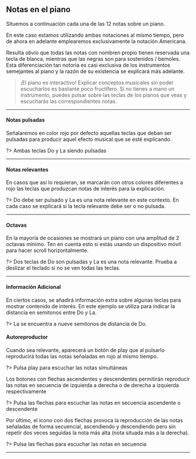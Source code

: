 <h2> Notas en el piano </h2>

Situemos a continuación cada una de las 12 notas sobre un piano.

<div id ="piano_tutorial_0" class="piano_container">
</div>

En este caso estamos utilizando ambas notaciones al mismo tiempo, pero de ahora
en adelante emplearemos exclusivamente la notación Americana.

Resulta obvio que todas las notas con nombren propio tienen reservada una
tecla de blanca, mientras que las negras son para sostenidos / bemoles.
Esta diferenciación tan notoria es casi exclusiva de los instrumentos semejantes
al piano y la razón de su existencia se explicará más adelante.

> ¡El piano es interactivo! Explicar conceptos musicales sin poder escucharlos es bastante poco fructífero. Si no tienes a mano un instrumento, puedes pulsar sobre las teclas de los pianos que veas y escucharás las correspondientes notas.

---

<h4> Notas pulsadas </h4>

Señalaremos en color rojo por defecto aquellas teclas que deban ser pulsadas
para producir aquel efecto musical que se esté explicando.

<div id ="piano_tutorial_1" class="piano_container">
</div>

?> Ambas teclas Do y La siendo pulsadas

---

<h4> Notas relevantes </h4>
En casos que así lo requieran, se marcarán con otros colores diferentes a rojo
las teclas que produzcan notas de interés para la explicación.

<div id ="piano_tutorial_2" class="piano_container">
</div>

?> Do debe ser pulsado y La es una nota relevante en este contexto. En cada caso
se explicará si la tecla relevante debe ser o no pulsada.

---

<h4> Octavas </h4>
En la mayoría de ocasiones se mostrará un piano con una amplitud de 2 octavas
mínimo. Ten en cuenta esto si estás usando un dispositivo móvil para hacer scroll
horizontalmente.

<div id ="piano_tutorial_3" class="piano_container">
</div>

?> Dos teclas de Do son pulsadas y La es una nota relevante. Prueba a deslizar el
teclado si no se ven todas las teclas.

---

<h4> Información Adicional </h4>
En ciertos casos, se añadirá información extra sobre algunas teclas para mostrar
contenido de interés. En este ejemplo se utiliza para indicar la distancia
en semitonos entre Do y La.

<div id ="piano_tutorial_4" class="piano_container">
</div>

?> La se encuentra a nueve semitonos de distancia de Do.

<h4> Autoreproductor </h4>
Cuando sea relevante, aparecerá un botón de play que al pulsarlo
reproducirá todas las notas señaladas en rojo al mismo tiempo.

<div id ="piano_tutorial_5" class="piano_container">
</div>

?> Pulsa play para escuchar las notas simultáneas

Los botones con flechas ascendentes y descendentes permitirán
reproducir las notas en secuencia de izquierda a derecha o de derecha a izquierda respectivamente

<div id ="piano_tutorial_6" class="piano_container">
</div>

?> Pulsa las flechas para escuchar las notas en secuencia ascendente o descendente


Por último, el icono con dos flechas provoca la reproducción de las notas señaladas de forma secuencial, ascendiendo y descendiendo pero sin repetir dos veces seguidas la nota más alta (nota situada más a la derecha).

<div id ="piano_tutorial_7" class="piano_container">
</div>

?> Pulsa las flechas para escuchar las notas en secuencia

---

<link rel="stylesheet" href="PianoGenerator/style.css">
<script>
piano({
    tag: "piano_tutorial_0",
    octaves: 1,
    names: "all",
    tonic: "E",
    relevant: {
        "C"  : { text: "Do" },
        "C#" : { text: "Do#" },
        "D"  : { text: "Re" },
        "D#" : { text: "Re#" },
        "E"  : { text: "Mi" },
        "F"  : { text: "Fa" },
        "F#" : { text: "Fa#" },
        "G"  : { text: "Sol" },
        "G#" : { text: "Sol#" },
        "A"  : { text: "La" },
        "A#" : { text: "La#" },
        "B"  : { text: "Si" }
    }
});
piano({
    tag: "piano_tutorial_1",
    octaves: 1,
    names: "all",
    tonic: "C",
    pressed: ["C", "A"],
});
piano({
    tag: "piano_tutorial_2",
    octaves: 1,
    names: "all",
    tonic: "C",
    pressed: ["C"],
    relevant: {
        "A" : {
            color: "Magenta"
        }
    }
});
piano({
    tag: "piano_tutorial_3",
    octaves: 2,
    names: "all",
    pressed: ["C", "C"],
    relevant: {
        "A" : {
            color: "Magenta",
        }
    }
});
piano({
    tag: "piano_tutorial_4",
    octaves: 2,
    names: "all",
    relevant: {
        "C" : {
            color: "Green",
            text: "0"
        },
        "A" : {
            color: "Magenta",
            text: "9"
        }
    }
});
piano({
    tag: "piano_tutorial_5",
    octaves: 2,
    names: "all",
    pressed: [
        "F#", "B", "D", "F#"
    ],
    controls: ["sync"]
});
piano({
    tag: "piano_tutorial_6",
    octaves: 2,
    names: "all",
    pressed: [
        "F#", "B", "D", "F#"
    ],
    controls: ["up", "down"]
});
piano({
    tag: "piano_tutorial_7",
    octaves: 2,
    names: "all",
    pressed: [
        "F#", "B", "D", "F#"
    ],
    controls: ["spring"]
});
</script>